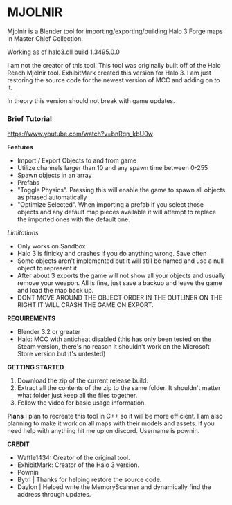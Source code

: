 # MJOLNIR
Mjolnir is a Blender tool for importing/exporting/building Halo 3 Forge maps in Master Chief Collection.

Working as of halo3.dll build 1.3495.0.0

I am not the creator of this tool. This tool was originally built off of the Halo Reach Mjolnir tool.
ExhibitMark created this version for Halo 3. I am just restoring the source code for the newest version of MCC and adding on to it.

In theory this version should not break with game updates.

### Brief Tutorial
https://www.youtube.com/watch?v=bnRqn_kbU0w

**Features**
- Import / Export Objects to and from game
- Utilize channels larger than 10 and any spawn time between 0-255
- Spawn objects in an array
- Prefabs
- "Toggle Physics". Pressing this will enable the game to spawn all objects as phased automatically
- "Optimize Selected". When importing a prefab if you select those objects and any default map pieces available it will attempt to replace the imported ones with the default one.

*Limitations*
- Only works on Sandbox
- Halo 3 is finicky and crashes if you do anything wrong. Save often
- Some objects aren't implemented but it will still be named and use a null object to represent it
- After about 3 exports the game will not show all your objects and usually remove your weapon. All is fine, just save a backup and leave the game and load the map back up.
- DONT MOVE AROUND THE OBJECT ORDER IN THE OUTLINER ON THE RIGHT IT WILL CRASH THE GAME ON EXPORT.

**REQUIREMENTS**
- Blender 3.2 or greater
- Halo: MCC with anticheat disabled (this has only been tested on the Steam version, there's no reason it shouldn't work on the Microsoft Store version but it's untested)

**GETTING STARTED**
1. Download the zip of the current release build.
2. Extract all the contents of the zip to the same folder. It shouldn't matter what folder just keep all the files together.
3. Follow the video for basic usage information.

**Plans**
I plan to recreate this tool in C++ so it will be more efficient. I am also planning to make it work on all maps with their models and assets. If you need help with anything hit me up on discord. Username is pownin.

**CREDIT**
- Waffle1434: Creator of the original tool.
- ExhibitMark: Creator of the Halo 3 version.
- Pownin
- Bytrl | Thanks for helping restore the source code.
- Daylon | Helped write the MemoryScanner and dynamically find the address through updates.